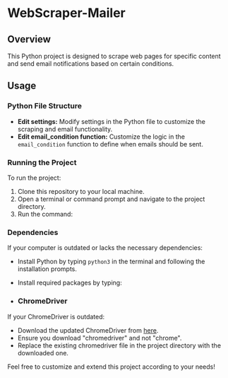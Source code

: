 # WebScraper-Mailer

## Overview
This Python project is designed to scrape web pages for specific content and send email notifications based on certain conditions.

## Usage

### Python File Structure
- **Edit settings:** Modify settings in the Python file to customize the scraping and email functionality.
- **Edit email_condition function:** Customize the logic in the `email_condition` function to define when emails should be sent.

### Running the Project
To run the project:
1. Clone this repository to your local machine.
2. Open a terminal or command prompt and navigate to the project directory.
3. Run the command:

### Dependencies
If your computer is outdated or lacks the necessary dependencies:
- Install Python by typing `python3` in the terminal and following the installation prompts.
- Install required packages by typing:

- ### ChromeDriver
If your ChromeDriver is outdated:
- Download the updated ChromeDriver from [here](https://googlechromelabs.github.io/chrome-for-testing/).
- Ensure you download "chromedriver" and not "chrome".
- Replace the existing chromedriver file in the project directory with the downloaded one.

Feel free to customize and extend this project according to your needs!
